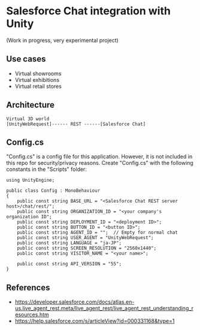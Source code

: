 # Salesforce Chat integration with Unity

(Work in progress, very experimental project)

## Use cases

- Virtual showrooms
- Virtual exhibitions
- Virtual retail stores

## Architecture

```
Virtual 3D world
[UnityWebRequest]------ REST ------[Salesforce Chat]
```

## Config.cs

"Config.cs" is a config file for this application. However, it is not included in this repo for security/privacy reasons. Create "Config.cs" with the following constants in the "Scripts" folder:

```
using UnityEngine;

public class Config : MonoBehaviour
{
    public const string BASE_URL = "<Salesforce Chat REST server host>/chat/rest/";
    public const string ORGANIZATION_ID = "<your company's organization ID";
    public const string DEPLOYMENT_ID = "<deployment ID>";
    public const string BUTTON_ID = "<button ID>";
    public const string AGENT_ID = "";  // Empty for normal chat
    public const string USER_AGENT = "UnityWebRequest";
    public const string LANGUAGE = "ja-JP";
    public const string SCREEN_RESOLUTION = "2560x1440";
    public const string VISITOR_NAME = "<your name>";

    public const string API_VERSION = "55";
}
```

## References

- https://developer.salesforce.com/docs/atlas.en-us.live_agent_rest.meta/live_agent_rest/live_agent_rest_understanding_resources.htm
- https://help.salesforce.com/s/articleView?id=000331168&type=1

